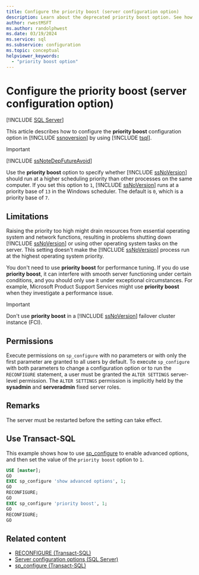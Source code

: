 ```yaml
---
title: Configure the priority boost (server configuration option)
description: Learn about the deprecated priority boost option. See how to use it to set the priority base for SQL Server in the Windows 2008 or Windows Server 2008 R2 scheduler.
author: rwestMSFT
ms.author: randolphwest
ms.date: 03/19/2024
ms.service: sql
ms.subservice: configuration
ms.topic: conceptual
helpviewer_keywords:
  - "priority boost option"
---
```

# Configure the priority boost (server configuration option)

[!INCLUDE [SQL Server](../../includes/applies-to-version/sqlserver.md)]

This article describes how to configure the **priority boost** configuration option in [!INCLUDE [ssnoversion](../../includes/ssnoversion-md.md)] by using [!INCLUDE [tsql](../../includes/tsql-md.md)].

> [!IMPORTANT]  
> [!INCLUDE [ssNoteDepFutureAvoid](../../includes/ssnotedepfutureavoid-md.md)]

Use the **priority boost** option to specify whether [!INCLUDE [ssNoVersion](../../includes/ssnoversion-md.md)] should run at a higher scheduling priority than other processes on the same computer. If you set this option to `1`, [!INCLUDE [ssNoVersion](../../includes/ssnoversion-md.md)] runs at a priority base of `13` in the Windows scheduler. The default is `0`, which is a priority base of `7`.

## Limitations

Raising the priority too high might drain resources from essential operating system and network functions, resulting in problems shutting down [!INCLUDE [ssNoVersion](../../includes/ssnoversion-md.md)] or using other operating system tasks on the server. This setting doesn't make the [!INCLUDE [ssNoVersion](../../includes/ssnoversion-md.md)] process run at the highest operating system priority.

You don't need to use **priority boost** for performance tuning. If you do use **priority boost**, it can interfere with smooth server functioning under certain conditions, and you should only use it under exceptional circumstances. For example, Microsoft Product Support Services might use **priority boost** when they investigate a performance issue.

> [!IMPORTANT]  
> Don't use **priority boost** in a [!INCLUDE [ssNoVersion](../../includes/ssnoversion-md.md)] failover cluster instance (FCI).

## Permissions

Execute permissions on `sp_configure` with no parameters or with only the first parameter are granted to all users by default. To execute `sp_configure` with both parameters to change a configuration option or to run the `RECONFIGURE` statement, a user must be granted the `ALTER SETTINGS` server-level permission. The `ALTER SETTINGS` permission is implicitly held by the **sysadmin** and **serveradmin** fixed server roles.

## Remarks

The server must be restarted before the setting can take effect.

## Use Transact-SQL

This example shows how to use [sp_configure](../../relational-databases/system-stored-procedures/sp-configure-transact-sql.md) to enable advanced options, and then set the value of the `priority boost` option to `1`.

```sql
USE [master];
GO
EXEC sp_configure 'show advanced options', 1;
GO
RECONFIGURE;
GO
EXEC sp_configure 'priority boost', 1;
GO
RECONFIGURE;
GO
```

## Related content

- [RECONFIGURE (Transact-SQL)](../../t-sql/language-elements/reconfigure-transact-sql.md)
- [Server configuration options (SQL Server)](server-configuration-options-sql-server.md)
- [sp_configure (Transact-SQL)](../../relational-databases/system-stored-procedures/sp-configure-transact-sql.md)
